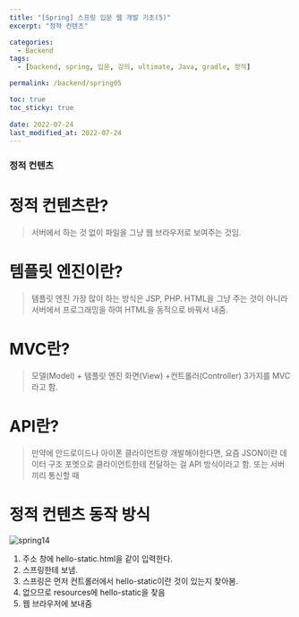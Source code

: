 ```yaml
---
title: "[Spring] 스프링 입문 웹 개발 기초(5)"
excerpt: "정적 컨텐츠"

categories:
  - Backend
tags:
  - [backend, spring, 입문, 강의, ultimate, Java, gradle, 정적]

permalink: /backend/spring05

toc: true
toc_sticky: true
 
date: 2022-07-24
last_modified_at: 2022-07-24
---
```


### 정적 컨텐츠

# 정적 컨텐츠란?

> 서버에서 하는 것 없이 파일을 그냥 웹 브라우저로 보여주는 것임.
>

# 템플릿 엔진이란?

> 템플릿 엔진 가장 많이 하는 방식은 JSP, PHP. HTML을 그냥 주는 것이 아니라 서버에서 프로그래밍을 하여 HTML을 동적으로 바꿔서 내줌.
>

# MVC란?

> 모델(Model) + 템플릿 엔진 화면(View) +컨트롤러(Controller)  3가지를 MVC라고 함.
>

# API란?

> 만약에 안드로이드나 아이폰 클라이언트랑 개발해야한다면, 요즘 JSON이란 데이터 구조 포멧으로 클라이언트한테 전달하는 걸 API 방식이라고 함. 또는 서버끼리 통신할 때
>

# 정적 컨텐츠 동작 방식

![spring14](https://jsw6701.github.io/assets/images/posts_img/spring/14.png)

1. 주소 창에 hello-static.html을 같이 입력한다.
2. 스프링한테 보냄.
3. 스프링은 먼저 컨트롤러에서 hello-static이란 것이 있는지 찾아봄.
4. 없으므로 resources에 hello-static을 찾음
5. 웹 브라우저에 보내줌